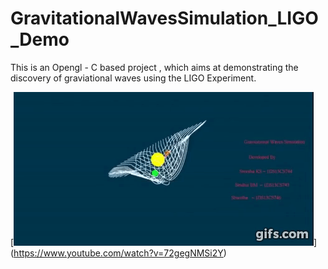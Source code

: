 # GravitationalWavesSimulation_LIGO_Demo
This is an Opengl - C based project , which aims at demonstrating the discovery of graviational waves 
using the LIGO Experiment.



[![Heres a GIF](https://github.com/SreeshaKS/GravitationalWavesSimulation_LIGO_Demo/blob/master/GravWaveDemoAndLIGODemo.gif)]
(https://www.youtube.com/watch?v=72gegNMSi2Y)
